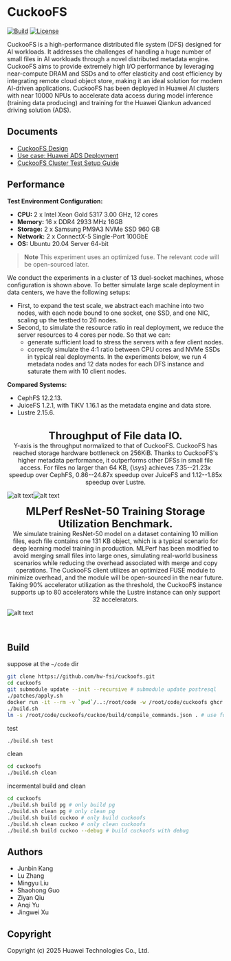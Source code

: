 # CuckooFS

[![Build](https://github.com/hw-fsi/cuckoofs/actions/workflows/build.yml/badge.svg)](https://github.com/hw-fsi/cuckoofs/actions/workflows/build.yml)
[![License](https://img.shields.io/badge/License-Mulan%20PSL%202-green)](LICENSE)

CuckooFS is a high-performance distributed file system (DFS) designed for AI workloads. It addresses the challenges of handling a huge number of small files in AI workloads through a novel distributed metadata engine. CuckooFS aims to provide extremely high I/O performance by leveraging near-compute DRAM and SSDs and to offer elasticity and cost efficiency by integrating remote cloud object store, making it an ideal solution for modern AI-driven applications. CuckooFS has been deployed in Huawei AI clusters with near 10000 NPUs to accelerate data access during model inference (training data producing) and training for the Huawei Qiankun advanced driving solution (ADS).

## Documents

- [CuckooFS Design](./docs/design.md)
- [Use case: Huawei ADS Deployment](./docs/ads-deployment.md)
- [CuckooFS Cluster Test Setup Guide](./deploy/ansible/README.md)

## Performance

**Test Environment Configuration:**
- **CPU:** 2 x Intel Xeon Gold 5317 3.00 GHz, 12 cores
- **Memory:** 16 x DDR4 2933 MHz 16GB
- **Storage:** 2 x Samsung PM9A3 NVMe SSD 960 GB
- **Network:** 2 x ConnectX-5 Single-Port 100GbE
- **OS:** Ubuntu 20.04 Server 64-bit

> **Note**
> This experiment uses an optimized fuse. The relevant code will be open-sourced later.

We conduct the experiments in a cluster of 13 duel-socket machines, whose configuration is shown above. To better simulate large scale deployment in data centers, we have the following setups:
- First, to expand the test scale, we abstract each machine into two nodes, with each node bound to one socket, one SSD, and one NIC, scaling up the testbed to 26 nodes.
- Second, to simulate the resource ratio in real deployment, we reduce the server resources to 4 cores per node. So that we can:
  - generate sufficient load to stress the servers with a few client nodes.
  - correctly simulate the 4:1 ratio between CPU cores and NVMe SSDs in typical real deployments.
In the experiments below, we run 4 metadata nodes and 12 data nodes for each DFS instance and saturate them with 10 client nodes.

**Compared Systems:**
- CephFS 12.2.13.
- JuiceFS 1.2.1, with TiKV 1.16.1 as the metadata engine and data store.
- Lustre 2.15.6.


<br>
<div style="text-align: center;">
    <font size="5">
        <b>Throughput of File data IO.</b>
    </font>
    <br>Y-axis is the throughput normalized to that of CuckooFS. CuckooFS has reached storage hardware bottleneck on 256KiB. Thanks to CuckooFS's higher metadata performance, it outperforms other DFSs in small file access.
For files no larger than 64 KB, {\sys} achieves 7.35--21.23x speedup over CephFS, 0.86--24.87x speedup over JuiceFS and 1.12--1.85x speedup over Lustre.
</div>

![alt text](./docs/images/read-throughput.png)![alt text](./docs/images/write-throughput.png)
<br>

<div style="text-align: center;">
    <font size="5">
        <b>MLPerf ResNet-50 Training Storage Utilization Benchmark.</b>
    </font>
    <br> We simulate training ResNet-50 model on a dataset containing 10 million files, each file contains one 131 KB object, which is a typical scenario for deep learning model training in production. MLPerf has been modified to avoid merging small files into large ones, simulating real-world business scenarios while reducing the overhead associated with merge and copy operations. The CuckooFS client utilizes an optimized FUSE module to minimize overhead, and the module will be open-sourced in the near future. Taking 90% accelerator utilization as the threshold, the CuckooFS instance supports up to 80 accelerators while the Lustre instance can only support 32 accelerators.
</div>

![alt text](./docs/images/mlperf.png)

<br>

## Build

suppose at the `~/code` dir
``` bash
git clone https://github.com/hw-fsi/cuckoofs.git
cd cuckoofs
git submodule update --init --recursive # submodule update postresql
./patches/apply.sh
docker run -it --rm -v `pwd`/..:/root/code -w /root/code/cuckoofs ghcr.io/hw-fsi/cuckoofs-dev /bin/zsh
./build.sh
ln -s /root/code/cuckoofs/cuckoo/build/compile_commands.json . # use for clangd
```

test

``` bash
./build.sh test
```

clean

``` bash
cd cuckoofs
./build.sh clean
```

incermental build and clean

``` bash
cd cuckoofs
./build.sh build pg # only build pg
./build.sh clean pg # only clean pg
./build.sh build cuckoo # only build cuckoofs
./build.sh clean cuckoo # only clean cuckoofs
./build.sh build cuckoo --debug # build cuckoofs with debug
```

## Authors

- Junbin Kang
- Lu Zhang
- Mingyu Liu
- Shaohong Guo
- Ziyan Qiu
- Anqi Yu
- Jingwei Xu

## Copyright
Copyright (c) 2025 Huawei Technologies Co., Ltd.
